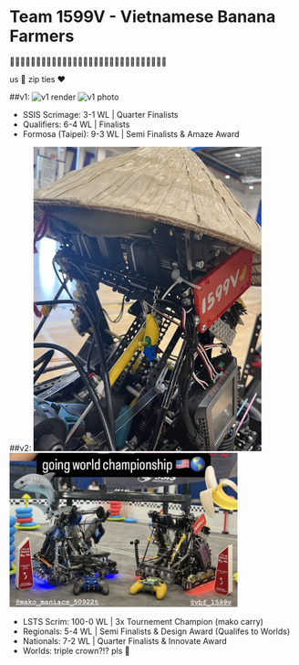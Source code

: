 # Team 1599V - Vietnamese Banana Farmers

🍌🍌🍌🍌🍌🍌🍌🍌🍌🍌🍌🍌🍌🍌🍌🍌🍌🍌🍌🍌🍌🍌🍌🍌🍌🍌🍌🍌🍌🍌

us 🤝 zip ties ❤️

##v1:
<img src="./media/v1/v1.9.png" width="400" alt="v1 render">
<img src="./media/v1/robot.JPG" width="400" alt="v1 photo">
- SSIS Scrimage: 3-1 WL | Quarter Finalists
- Qualifiers: 6-4 WL | Finalists
- Formosa (Taipei): 9-3 WL | Semi Finalists & Amaze Award

##v2:
<img src="./media/v2/nonla.webp" width="400" alt="v2 photo">
<img src="./media/v2/wc.png" width="400" alt="v2 photo">
- LSTS Scrim: 100-0 WL | 3x Tournement Champion (mako carry)
- Regionals: 5-4 WL | Semi Finalists & Design Award (Qualifes to Worlds)
- Nationals: 7-2 WL | Quarter Finalists & Innovate Award
- Worlds: triple crown?!? pls 🙏